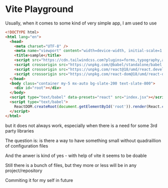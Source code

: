 # Vite Playground

Usually, when it comes to some kind of very simple app, I am used to use

```html
<!DOCTYPE html>
<html lang="en">
  <head>
    <meta charset="UTF-8" />
    <meta name="viewport" content="width=device-width, initial-scale=1.0" />
    <title>sample</title>
    <script src="https://cdn.tailwindcss.com?plugins=forms,typography,aspect-ratio,container-queries"></script>
    <script crossorigin src="https://unpkg.com/@babel/standalone/babel.js"></script>
    <script crossorigin src="https://unpkg.com/react@18/umd/react.development.js"></script>
    <script crossorigin src="https://unpkg.com/react-dom@18/umd/react-dom.development.js"></script>
  </head>
  <body class="container my-5 mx-auto bg-slate-200 text-slate-800">
    <div id="root"></div>
  </body>
  <script type="text/babel" data-presets="react" src="index.jsx"></script>
  <script type="text/babel">
    ReactDOM.createRoot(document.getElementById('root')).render(React.createElement(App))
  </script>
</html>
```

but it does not always work, especially when there is a need for some 3rd party libraries

The question is: is there a way to have something small without quadraillion of configuration files

And the anwer is kind of yes - with help of vite it seems to be doable

Still there is a bunch of files, but they more or less will be in any project/repository

Commiting it for my self in future
